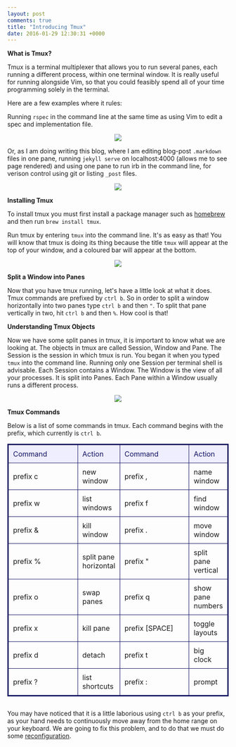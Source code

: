```yaml
---
layout: post
comments: true
title: "Introducing Tmux"
date: 2016-01-29 12:30:31 +0000
---
```


<strong> What is Tmux? </strong>

Tmux is a terminal multiplexer that allows you to run several panes, each running a different process, within one terminal window. It is really useful for running alongside Vim, so that you could feasibly spend all of your time programming solely in the terminal.

Here are a few examples where it rules:

Running `rspec` in the command line at the same time as using Vim to edit a spec and implementation file.

<p align="center">
<img src="../../../../../../../assets/tmux-example-rspec-rb-files.jpg">
</p>

Or, as I am doing writing this blog, where I am editing blog-post `.markdown` files in one pane, running `jekyll serve` on localhost:4000 (allows me to see page rendered) and using one pane to run irb in the command line, for verison control using git or listing `_post` files.

<p align="center">
<img src="../../../../../../../assets/tmux-example-post-edits-jekyll-serve.jpg">
</p>

<strong> Installing Tmux </strong>

To install tmux you must first install a package manager such as [homebrew][homebrew-install] and then run `brew install tmux`.

Run tmux by entering `tmux` into the command line. It's as easy as that! You will know that tmux is doing its thing because the title `tmux` will appear at the top of your window, and a coloured bar will appear at the bottom. 

<p align="center">
<img src="../../../../../../../assets/running-tmux.jpg">
</p>

<strong> Split a Window into Panes </strong>

Now that you have tmux running, let's have a little look at what it does. Tmux commands are prefixed by `ctrl b`. So in order to split a window horizontally into two panes type `ctrl b` and then `"`. To split that pane vertically in two, hit `ctrl b` and then `%`. How cool is that!

<strong> Understanding Tmux Objects </strong>

Now we have some split panes in tmux, it is important to know what we are looking at. The objects in tmux are called Session, Window and Pane. The Session is the session in which tmux is run. You began it when you typed `tmux` into the command line. Running only one Session per terminal shell is advisable. Each Session contains a Window. The Window is the view of all your processes. It is split into Panes. Each Pane within a Window usually runs a different process.

<p align="center">
<img src="../../../../../../../assets/tmux-objects.jpg">
</p>

<strong> Tmux Commands </strong>

Below is a list of some commands in tmux. Each command begins with the prefix, which currently is `ctrl b`.


<div align="center" style="margin-bottom: 30px;">
<table style="border-spacing: 0px; border: #111162 solid 2px;">
<tr>
<td style="width: 200px; padding: 10px; border: #111162 solid 1px; margin: 0px; color: #111162; background-color: #EEEEFF">Command</td>
<td style="padding: 10px; border: #111162 solid 1px; margin: 0px; color: #111162; background-color: #EEEEFF">Action</td>
<td style="width: 200px; padding: 10px; border: #111162 solid 1px; margin: 0px; color: #111162; background-color: #EEEEFF">Command</td>
<td style="padding: 10px; border: #111162 solid 1px; margin: 0px; color: #111162; background-color: #EEEEFF">Action</td>
</tr>
<tr>
<td style="padding: 10px; border: #111162 solid 1px; margin: 0px;">prefix c</td>
<td style="padding: 10px; border: #111162 solid 1px; margin: 0px;">new window</td>
<td style="padding: 10px; border: #111162 solid 1px; margin: 0px;">prefix ,</td>
<td style="padding: 10px; border: #111162 solid 1px; margin: 0px;">name window</td>
</tr>
<tr>
<td style="padding: 10px; border: #111162 solid 1px; margin: 0px;">prefix w</td>
<td style="padding: 10px; border: #111162 solid 1px; margin: 0px;">list windows</td>
<td style="padding: 10px; border: #111162 solid 1px; margin: 0px;">prefix f</td>
<td style="padding: 10px; border: #111162 solid 1px; margin: 0px;">find window</td>
</tr>
<tr>
<td style="padding: 10px; border: #111162 solid 1px; margin: 0px;">prefix &</td>
<td style="padding: 10px; border: #111162 solid 1px; margin: 0px;">kill window</td>
<td style="padding: 10px; border: #111162 solid 1px; margin: 0px;">prefix .</td>
<td style="padding: 10px; border: #111162 solid 1px; margin: 0px;">move window</td>
</tr>
<tr>
<td style="padding: 10px; border: #111162 solid 1px; margin: 0px;">prefix %</td>
<td style="padding: 10px; border: #111162 solid 1px; margin: 0px;">split pane horizontal</td>
<td style="padding: 10px; border: #111162 solid 1px; margin: 0px;">prefix "</td>
<td style="padding: 10px; border: #111162 solid 1px; margin: 0px;">split pane vertical</td>
</tr>
<tr>
<td style="padding: 10px; border: #111162 solid 1px; margin: 0px;">prefix o</td>
<td style="padding: 10px; border: #111162 solid 1px; margin: 0px;">swap panes</td>
<td style="padding: 10px; border: #111162 solid 1px; margin: 0px;">prefix q</td>
<td style="padding: 10px; border: #111162 solid 1px; margin: 0px;">show pane numbers</td>
</tr>
<tr>
<td style="padding: 10px; border: #111162 solid 1px; margin: 0px;">prefix x</td>
<td style="padding: 10px; border: #111162 solid 1px; margin: 0px;">kill pane</td>
<td style="padding: 10px; border: #111162 solid 1px; margin: 0px;">prefix [SPACE]</td> 
<td style="padding: 10px; border: #111162 solid 1px; margin: 0px;">toggle layouts</td>
</tr>
<tr>
<td style="padding: 10px; border: #111162 solid 1px; margin: 0px;">prefix d</td>
<td style="padding: 10px; border: #111162 solid 1px; margin: 0px;">detach</td>
<td style="padding: 10px; border: #111162 solid 1px; margin: 0px;">prefix t</td>
<td style="padding: 10px; border: #111162 solid 1px; margin: 0px;">big clock</td>
</tr>
<tr>
<td style="padding: 10px; border: #111162 solid 1px; margin: 0px;">prefix ?</td>
<td style="padding: 10px; border: #111162 solid 1px; margin: 0px;">list shortcuts</td>
<td style="padding: 10px; border: #111162 solid 1px; margin: 0px;">prefix :</td>
<td style="padding: 10px; border: #111162 solid 1px; margin: 0px;">prompt</td>
</tr>
</table>
</div>

You may have noticed that it is a little laborious using `ctrl b` as your prefix, as your hand needs to continuously move away from the home range on your keyboard. We are going to fix this problem, and to do that we must do some [reconfiguration][tmux-reconfig].


[homebrew-install]: http://brew.sh/
[tmux-reconfig]: http://daisymolving.github.io/2016/01/30/reconfiguring-tmux.html
